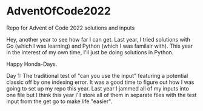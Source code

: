 # AdventOfCode2022
Repo for Advent of Code 2022 solutions and inputs

Hey, another year to see how far I can get.  Last year, I tried solutions with Go (which I was learning) and Python (which I was familair with).  This year in the interest of my own time, I'll just be doing solutions in Python.

Happy Honda-Days.


Day 1:  The traditional test of "can you use the input" featuring a potential classic off by one indexing error.  It was a good time to figure out how I was going to set up my repo this year.  Last year I jammed all of my inputs into one file but I think this year I'll store all of them in separate files with the test input from the get go to make life "easier". 
